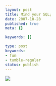 ```yaml
---
layout: post
title: Mind your SQL;
date: 2007-10-28
published: true
meta: {}

keywords: []

type: post
keywords:
- fun
- tumble-regular
status: publish
---
```



![](http://media.eick.us/2011/05/exploits_of_a_mom.png)

